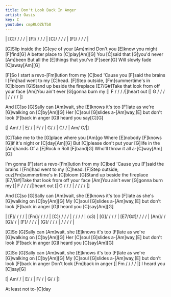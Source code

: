```yaml
---
title: Don't Look Back In Anger
artist: Oasis
key: C
youtube: cmpRLQZkTb8
---
```

| [C]/ / / / | [F]/ / / / | [C]/ / / / | [F]/ / / / |

[C]Slip inside the [G]eye of your [Am]mind
Don't you [E]know you might [F]find[G]
A better place to [C]play[Am][G]
You [C]said that [G]you'd never [Am]been
But all the [E]things that you've [F]seen[G]
Will slowly fade [C]away[Am][G]

[F]So I start a revo-[Fm]lution from my [C]bed
'Cause you [F]said the brains I [Fm]had went to my [C]head.
[F]Step outside, [Fm]summertime's in [C]bloom
[G]Stand up beside the fireplace
[E7/G#]Take that look from off your face
[Am]You ain't ever [G]gonna burn my [| F / / / /|]heart out [| G / / / | / / / / |]

And [C]so [G]Sally can [Am]wait, she [E]knows it's too [F]late as we're [G]walking on [C]by[Am][G]
Her [C]soul [G]slides a-[Am]way,[E] but don't look [F]back in anger [G]I heard you say[C][G]

[| Am/ / | E/ / | F/ / | G/ / | C/ / | Am/ G/|]

[C]Take me to the [G]place where you [Am]go
Where [E]nobody [F]knows [G]if it's night or [C]day[Am][G]
But [C]please don't put your [G]life in the [Am]hands
Of a [E]Rock n Roll [F]band[G]
Who'll throw it all a-[C]way[Am][G]

I'm gonna [F]start a revo-[Fm]lution from my [C]bed
'Cause you [F]said the brains I [Fm]had went to my [C]head.
[F]Step outside, cuz[Fm]summertime's in [C]bloom
[G]Stand up beside the fireplace
[E7/G#]Take that look from off your face
[Am]You ain't ever [G]gonna burn my [| F / / / /|]heart out [| G / / / | / / / / |]

And [C]so [G]Sally can [Am]wait, she [E]knows it's too [F]late as she's [G]walking on [C]by[Am][G]
My [C]soul [G]slides a-[Am]way,[E] but don't look [F]back in anger [G]I heard you [C]say[Am][G]

| [F]/ / / / | [Fm]/ / / / | [C]/ / / / | / / / / | (x3)
| [G]/ / / / | [E7/G#]/ / / / | [Am]/ / [G]/ / | [F]/ / / / | [G]/ / / / | / / / / |

[C]So [G]Sally can [Am]wait, she [E]knows it's too [F]late as we're [G]walking on [C]by[Am][G]
Her [C]soul [G]slides a-[Am]way,[E] but don't look [F]back in anger [G]I heard you [C]say[Am][G]

[C]So [G]Sally can [Am]wait, she [E]knows it's too [F]late as we're [G]walking on [C]by[Am][G]
My [C]soul [G]slides a-[Am]way,[E] but don't look [F]back in anger
Don't look [Fm]back in anger [| Fm / / / / |]
I heard you [C]say[G]

[| Am/ / | E/ / | F/ / | G/ / |]

At least not to-[C]day
